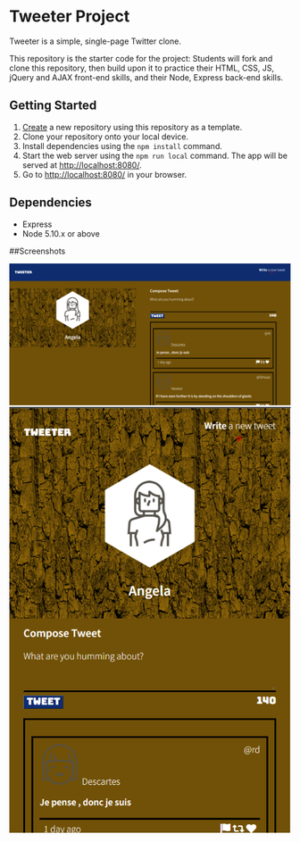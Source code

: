 # Tweeter Project

Tweeter is a simple, single-page Twitter clone.

This repository is the starter code for the project: Students will fork and clone this repository, then build upon it to practice their HTML, CSS, JS, jQuery and AJAX front-end skills, and their Node, Express back-end skills.

## Getting Started

1. [Create](https://docs.github.com/en/repositories/creating-and-managing-repositories/creating-a-repository-from-a-template) a new repository using this repository as a template.
2. Clone your repository onto your local device.
3. Install dependencies using the `npm install` command.
3. Start the web server using the `npm run local` command. The app will be served at <http://localhost:8080/>.
4. Go to <http://localhost:8080/> in your browser.

## Dependencies

- Express
- Node 5.10.x or above


##Screenshots

!["Screenshot of tweeter homepage in large screen"](https://github.com/thameemsh/tweeter/blob/master/docs/Tweeter_home_page_large_screen.PNG)
!["Screenshot of tweeter homepage in large screen"](https://github.com/thameemsh/tweeter/blob/master/docs/Tweeter_home_page_small_screen.PNG)